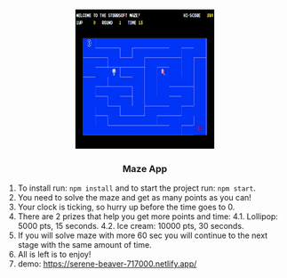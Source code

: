 <!-- PROJECT LOGO -->
<br />
<p align="center">
    <a href="https://github.com/roee030/Maze-Game-React/">	
     <img src="public/screenshot.png" alt="Logo" width="250" height="250">
  </a>
  


  <h3 align="center">Maze App</h3>

1.	To install run: ```npm install``` and to start the project run: ```npm start```.
2.  You need to solve the maze and get as many points as you can!
3.  Your clock is ticking, so hurry up before the time goes to 0.
4.  There are 2 prizes that help you get more points and time:
  4.1.  Lollipop: 5000 pts, 15 seconds.
  4.2.  Ice cream: 10000 pts, 30 seconds.
5. If you will solve maze with more 60 sec you will continue to the next stage with the same amount of time.
6. All is left is to enjoy!
7. demo: https://serene-beaver-717000.netlify.app/
</p>
